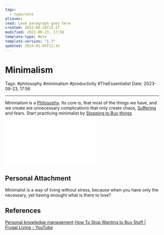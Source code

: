 ```yaml
---
tags:
  - type/note
aliases: 
lead: Lead paragraph goes here
created: 2023-08-24T12:17
modified: 2023-09-23, 17:56
template-type: Note
template-version: "1.7"
updated: 2024-01-04T11:43
---
```


# Minimalism

Tags: #philosophy #minimalism #productivity #TheEssentialist 
Date: 2023-09-23, 17:56

---

Minimalism is a [Philosophy](Philosophy.md). Its core is, that most of the things we have, and we create are unnecessary complications that only create chaos, [Suffering](Suffering) and fears. Start practicing  minimalist by [Stopping to Buy things](Stopping%20to%20Buy%20things) 

![Minimalism 2023-09-23 18.01.25.excalidraw\200](../Assets/Excalidraw/Minimalism%202023-09-23%2018.01.25.excalidraw.md)


## Personal Attachment

Minimalist is a way of living without stress, because when you have only the necessary, yet having enought what is there to lose?

## References

[Personal knowledge management](../SLIP-BOX/Personal%20knowledge%20management.md)
[How To Stop Wanting to Buy Stuff | Frugal Living - YouTube](https://www.youtube.com/watch?v=0Uj56N1FSNo)
